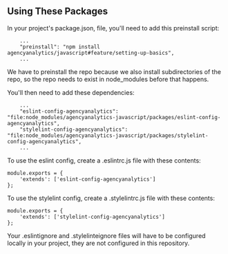
Using These Packages
--------------------

In your project's package.json, file, you'll need to add this preinstall script:

```
	...
	"preinstall": "npm install agencyanalytics/javascript#feature/setting-up-basics",
	...

```

We have to preinstall the repo because we also install subdirectories of the repo, so the repo needs to exist in node_modules before that happens.

You'll then need to add these dependencies:

```
	...
	"eslint-config-agencyanalytics": "file:node_modules/agencyanalytics-javascript/packages/eslint-config-agencyanalytics",
	"stylelint-config-agencyanalytics": "file:node_modules/agencyanalytics-javascript/packages/stylelint-config-agencyanalytics",
	...

```

To use the eslint config, create a .eslintrc.js file with these contents:

```
module.exports = {
	'extends': ['eslint-config-agencyanalytics']
};

```

To use the stylelint config, create a .stylelintrc.js file with these contents:

```
module.exports = {
	'extends': ['stylelint-config-agencyanalytics']
};

```

Your .eslintignore and .stylelinteignore files will have to be configured locally in your project, they are not configured in this repository.
